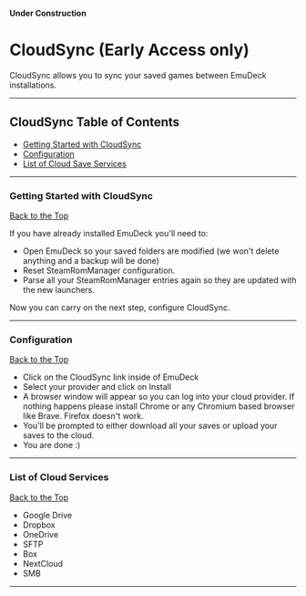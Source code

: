 **Under Construction**

# CloudSync (Early Access only)

CloudSync allows you to sync your saved games between EmuDeck installations.

***

## CloudSync Table of Contents

- [Getting Started with CloudSync](#getting-started-with-cloud-sync)
- [Configuration](#configuration)
- [List of Cloud Save Services](#list-of-cloud-save-services)

***

### Getting Started with CloudSync
[Back to the Top](https://github.com/dragoonDorise/EmuDeckwiki/emudeck-application/windows/cloud-sync#cloud-sync-table-of-contents)

If you have already installed EmuDeck you'll need to:

- Open EmuDeck so your saved folders are modified (we won't delete anything and a backup will be done)
- Reset SteamRomManager configuration.
- Parse all your SteamRomManager entries again so they are updated with the new launchers.

Now you can carry on the next step, configure CloudSync.

***

### Configuration
[Back to the Top](https://github.com/dragoonDorise/EmuDeckwiki/emudeck-application/windows/cloud-sync#cloud-sync-table-of-contents)
 
- Click on the CloudSync link inside of EmuDeck
- Select your provider and click on Install
- A browser window will appear so you can log into your cloud provider. If nothing happens please install Chrome or any Chromium based browser like Brave. Firefox doesn't work.
- You'll be prompted to either download all your saves or upload your saves to the cloud.
- You are done :)
 
***

### List of Cloud Services
[Back to the Top](https://github.com/dragoonDorise/EmuDeckwiki/emudeck-application/windows/cloud-sync#cloud-sync-table-of-contents)

- Google Drive
- Dropbox
- OneDrive
- SFTP
- Box
- NextCloud
- SMB

***